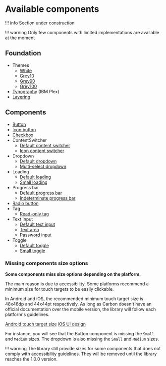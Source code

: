 # Available components

!!! info
    Section under construction

!!! warning
    Only few components with limited implementations are available at the moment

## Foundation

- Themes
    - [White](https://gabrieldrn.github.io/carbon-compose/api/-carbon%20-compose/com.gabrieldrn.carbon.foundation.color/-white-theme/index.html)
    - [Grey10](https://gabrieldrn.github.io/carbon-compose/api/-carbon%20-compose/com.gabrieldrn.carbon.foundation.color/-gray10-theme/index.html)
    - [Grey90](https://gabrieldrn.github.io/carbon-compose/api/-carbon%20-compose/com.gabrieldrn.carbon.foundation.color/-gray90-theme/index.html)
    - [Grey100](https://gabrieldrn.github.io/carbon-compose/api/-carbon%20-compose/com.gabrieldrn.carbon.foundation.color/-gray100-theme/index.html)
- [Typography](https://gabrieldrn.github.io/carbon-compose/api/-carbon%20-compose/com.gabrieldrn.carbon.foundation.text/-carbon-typography/index.html) 
    (IBM Plex)
- [Layering](https://gabrieldrn.github.io/carbon-compose/api/-carbon%20-compose/com.gabrieldrn.carbon.foundation.color/-layer/index.html)

## Components

- [Button](https://gabrieldrn.github.io/carbon-compose/api/-carbon%20-compose/com.gabrieldrn.carbon.button/-button.html)
- [Icon button](https://gabrieldrn.github.io/carbon-compose/api/-carbon%20-compose/com.gabrieldrn.carbon.button/-icon-button.html)
- [Checkbox](https://gabrieldrn.github.io/carbon-compose/api/-carbon%20-compose/com.gabrieldrn.carbon.checkbox/-checkbox.html)
- ContentSwitcher
  - [Default content switcher](https://gabrieldrn.github.io/carbon-compose/api/-carbon%20-compose/com.gabrieldrn.carbon.contentswitcher/-content-switcher.html)
  - [Icon content switcher](https://gabrieldrn.github.io/carbon-compose/api/-carbon%20-compose/com.gabrieldrn.carbon.contentswitcher/-icon-content-switcher.html)
- Dropdown
    - [Default dropdown](https://gabrieldrn.github.io/carbon-compose/api/-carbon%20-compose/com.gabrieldrn.carbon.dropdown/-dropdown.html)
    - [Multi-select dropdown](https://gabrieldrn.github.io/carbon-compose/api/-carbon%20-compose/com.gabrieldrn.carbon.dropdown.multiselect/-multiselect-dropdown.html)
- Loading
    - [Default loading](https://gabrieldrn.github.io/carbon-compose/api/-carbon%20-compose/com.gabrieldrn.carbon.loading/-loading.html)
    - [Small loading](https://gabrieldrn.github.io/carbon-compose/api/-carbon%20-compose/com.gabrieldrn.carbon.loading/-small-loading.html)
- Progress bar
    - [Default progress bar](https://gabrieldrn.github.io/carbon-compose/api/-carbon%20-compose/com.gabrieldrn.carbon.progressbar/-progress-bar.html)
    - [Indeterminate progress bar](https://gabrieldrn.github.io/carbon-compose/api/-carbon%20-compose/com.gabrieldrn.carbon.progressbar/-indeterminate-progress-bar.html)
- [Radio button](https://gabrieldrn.github.io/carbon-compose/api/-carbon%20-compose/com.gabrieldrn.carbon.radiobutton/-radio-button.html)
- Tag
    - [Read-only tag](https://gabrieldrn.github.io/carbon-compose/api/-carbon%20-compose/com.gabrieldrn.carbon.tag/-read-only-tag.html.html)
- Text input
    - [Default text input](https://gabrieldrn.github.io/carbon-compose/api/-carbon%20-compose/com.gabrieldrn.carbon.textinput/-text-input.html)
    - [Text area](https://gabrieldrn.github.io/carbon-compose/api/-carbon%20-compose/com.gabrieldrn.carbon.textinput/-text-area.html)
    - [Password input](https://gabrieldrn.github.io/carbon-compose/api/-carbon%20-compose/com.gabrieldrn.carbon.textinput/-password-input.html)
- Toggle
    - [Default toggle](https://gabrieldrn.github.io/carbon-compose/api/-carbon%20-compose/com.gabrieldrn.carbon.toggle/-toggle.html)
    - [Small toggle](https://gabrieldrn.github.io/carbon-compose/api/-carbon%20-compose/com.gabrieldrn.carbon.toggle/-small-toggle.html)

### Missing components size options

**Some components miss size options depending on the platform.**

The main reason is due to accessibility. Some platforms recommend a minimum size for touch targets to be easily
clickable.

In Android and iOS, the recommended minimum touch target size is 48x48dp and 44x44pt respectively. As long as Carbon
doesn't have an official documentation over the mobile version, the library will follow each platform's guidelines.

[Android touch target size](https://support.google.com/accessibility/android/answer/7101858?hl=en)
[iOS UI design](https://developer.apple.com/design/tips/)

For instance, you will see that the Button component is missing the `Small` and `Medium` sizes. The dropdown is also
missing the `Small` and `Medium` sizes.

!!! warning
    The library still provide sizes for some components that does not comply with accessibility guidelines. They will be 
    removed until the library reaches the 1.0.0 version. 
